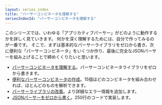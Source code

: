 ```yaml
---
layout: series_index
title: "パーサーコンビネータを理解する"
seriesIndexId: "パーサーコンビネータを理解する"
---
```


このシリーズでは、いわゆる「アプリカティブパーサー」がどのように動作するかを詳しく見ていきます。
何かを深く理解するためには、自分で作ってみるのが一番です。
そこで、まずは基本的なパーサーライブラリをゼロから書き、次に便利な「パーサーコンビネータ」をいくつか作り、最後に完全なJSONパーサーを組み上げることで締めくくりたいと思います。


* [パーサーコンビネータを理解する](../posts/understanding-parser-combinators.html)。パーサーコンビネータライブラリをゼロから書きます。
* [便利なパーサーコンビネータの作成](../posts/understanding-parser-combinators-2.html)。15個ほどのコンビネータを組み合わせれば、ほとんどのものを解析できます。
* [パーサーライブラリの改善](../posts/understanding-parser-combinators-3.html)。より詳細なエラー情報を追加します。
* [JSONパーサーをゼロから書く](../posts/understanding-parser-combinators-4.html)。250行のコードで実装します。
